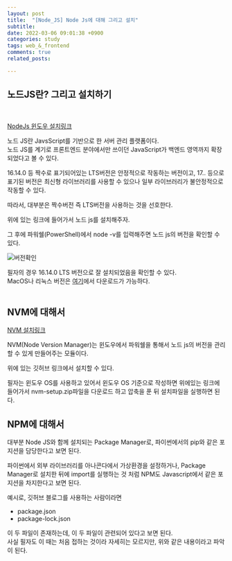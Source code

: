 ```yaml
---
layout: post
title:  "[Node_JS] Node Js에 대해 그리고 설치"
subtitle:  
date: 2022-03-06 09:01:38 +0900
categories: study
tags: web_&_frontend
comments: true
related_posts:

---
```


## 노드JS란? 그리고 설치하기 <br/>
<br/>

[NodeJs 윈도우 설치링크](https://nodejs.org/ko/)
<br/>

노드 JS란 JavsScript를 기반으로 한 서버 관리 플랫폼이다.<br/>
노드 JS를 계기로 프론트엔드 분야에서만 쓰이던 JavaScript가 백엔드 영역까지 확장 되었다고 볼 수 있다.<br/>

16.14.0 등 짝수로 표기되어있는 LTS버전은 안정적으로 작동하는 버전이고, 17.. 등으로 표기된 버전은 최신형 라이브러리를 사용할 수 있으나 일부 라이브러리가 불안정적으로 작동할 수 있다.<br/>

따라서, 대부분은 짝수버전 즉 LTS버전을 사용하는 것을 선호한다.<br/>

위에 있는 링크에 들어가서 노드 js를 설치해주자.
<br/>

그 후에 파워쉘(PowerShell)에서 node -v를 입력해주면 노드 js의 버전을 확인할 수 있다.<br/>

![버전확인](https://github.com/wookikim95/wookikim95.github.io/blob/main/assets/img/study/web_and_frontend/2022-03-06_1.jpg?raw=true)

필자의 경우 16.14.0 LTS 버전으로 잘 설치되었음을 확인할 수 있다.<br/>
MacOS나 리눅스 버전은 [여기](https://nodejs.org/ko/download/)에서 다운로드가 가능하다.<br/>
<br/>

## NVM에 대해서<br/>


[NVM 설치링크](https://github.com/coreybutler/nvm-windows/releases)<br/>

NVM(Node Version Manager)는 윈도우에서 파워쉘을 통해서 노드 js의 버전을 관리할 수 있게 만들어주는 모듈이다.

위에 있는 깃허브 링크에서 설치할 수 있다.<br/>

필자는 윈도우 OS를 사용하고 있어서 윈도우 OS 기준으로 작성하면 위에있는 링크에 들어가서 nvm-setup.zip파일을 다운로드 하고 압축을 푼 뒤 설치파일을 실행하면 된다.<br/>

## NPM에 대해서<br/>

대부분 Node JS와 함께 설치되는 Package Manager로, 파이썬에서의 pip와 같은 포지션을 담당한다고 보면 된다.<br/>

파이썬에서 외부 라이브러리를 아나콘다에서 가상환경을 설정하거나, Package Manager로 설치한 뒤에 import를 실행하는 것 처럼 NPM도 Javascript에서 같은 포지션을 차지한다고 보면 된다.<br/>

예시로, 깃허브 블로그를 사용하는 사람이라면

- package.json
- package-lock.json

이 두 파일이 존재하는데, 이 두 파일이 관련되어 있다고 보면 된다.<br/>
사실 필자도 이 때는 처음 접하는 것이라 자세히는 모르지만, 위와 같은 내용이라고 파악이 된다.<br/>



